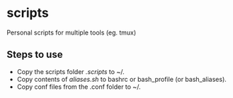 # scripts
Personal scripts for multiple tools (eg. tmux)

## Steps to use
- Copy the scripts folder *.scripts* to ~/.
- Copy contents of *aliases.sh* to bashrc or bash_profile (or bash_aliases).
- Copy conf files from the .conf folder to ~/.